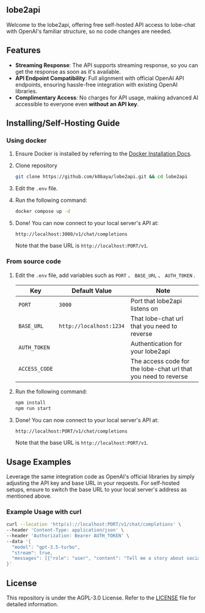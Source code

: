## lobe2api
Welcome to the lobe2api, offering free self-hosted API access to lobe-chat with OpenAI's familiar structure, so no code changes are needed.

## Features

- **Streaming Response**: The API supports streaming response, so you can get the response as soon as it's available.
- **API Endpoint Compatibility**: Full alignment with official OpenAI API endpoints, ensuring hassle-free integration with existing OpenAI libraries.
- **Complimentary Access**: No charges for API usage, making advanced AI accessible to everyone even **without an API key**.

## Installing/Self-Hosting Guide

### Using docker

1. Ensure Docker is installed by referring to the [Docker Installation Docs](https://docs.docker.com/engine/install/).

2. Clone repository
   ```bash
   git clone https://github.com/k0baya/lobe2api.git && cd lobe2api
   ```

3. Edit the `.env` file.

4. Run the following command:
   ```bash
   docker compose up -d
   ```

5. Done! You can now connect to your local server's API at:
   ```
   http://localhost:3000/v1/chat/completions
   ```
   Note that the base URL is `http://localhost:PORT/v1`.

### From source code

1. Edit the `.env` file, add variables such as `PORT` 、 `BASE_URL` 、 `AUTH_TOKEN` .

   |Key|Default Value|Note|
   |-|-|-|
   |`PORT`|`3000`|Port that lobe2api listens on|
   |`BASE_URL`|`http://localhost:1234`|That lobe-chat url that you need to reverse|
   |`AUTH_TOKEN`||Authentication for your lobe2api|
   |`ACCESS_CODE`||The access code for the lobe-chat url that you need to reverse|

2. Run the following command:
   ```bash
   npm install
   npm run start
   ```

3. Done! You can now connect to your local server's API at:
   ```
   http://localhost:PORT/v1/chat/completions
   ```
   Note that the base URL is `http://localhost:PORT/v1`.

## Usage Examples

Leverage the same integration code as OpenAI's official libraries by simply adjusting the API key and base URL in your requests. For self-hosted setups, ensure to switch the base URL to your local server's address as mentioned above.

### Example Usage with curl

```bash
curl --location 'http(s)://localhost:PORT/v1/chat/completions' \
--header 'Content-Type: application/json' \
--header 'Authorization: Bearer AUTH_TOKEN' \
--data '{
  "model": "gpt-3.5-turbo",
  "stream": true,
  "messages": [{"role": "user", "content": "Tell me a story about socialism."}]
}'
```
## License

This repository is under the AGPL-3.0 License. Refer to the [LICENSE](LICENSE) file for detailed information.